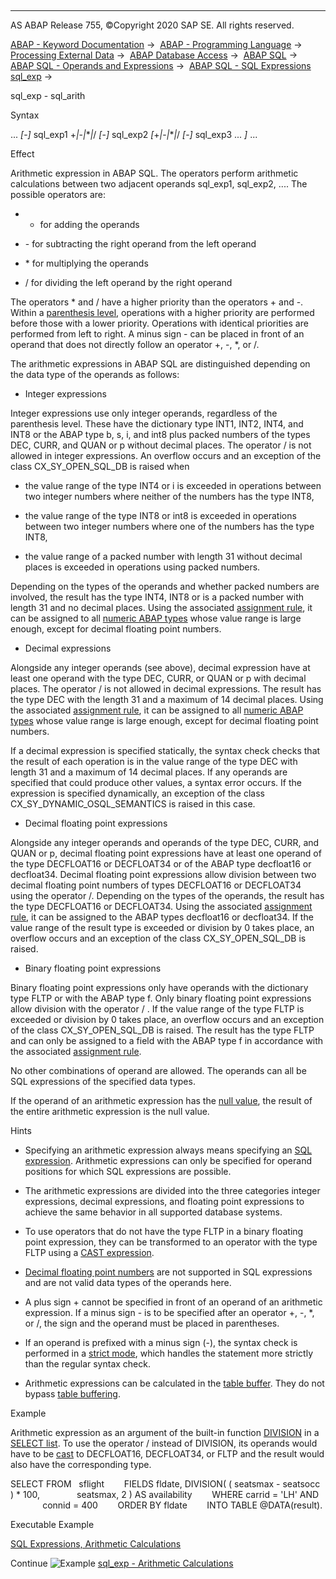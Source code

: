  

* * *

AS ABAP Release 755, ©Copyright 2020 SAP SE. All rights reserved.

[ABAP - Keyword Documentation](javascript:call_link\('abenabap.htm'\)) →  [ABAP - Programming Language](javascript:call_link\('abenabap_reference.htm'\)) →  [Processing External Data](javascript:call_link\('abenabap_language_external_data.htm'\)) →  [ABAP Database Access](javascript:call_link\('abenabap_sql.htm'\)) →  [ABAP SQL](javascript:call_link\('abenopensql.htm'\)) →  [ABAP SQL - Operands and Expressions](javascript:call_link\('abenopen_sql_operands.htm'\)) →  [ABAP SQL - SQL Expressions sql\_exp](javascript:call_link\('abapsql_expr.htm'\)) → 

sql\_exp - sql\_arith

Syntax

... *\[*\-*\]* sql\_exp1 +*|*\-*|*\**|*/ *\[*\-*\]* sql\_exp2 *\[*+*|*\-*|*\**|*/ *\[*\-*\]* sql\_exp3 ... *\]* ...

Effect

Arithmetic expression in ABAP SQL. The operators perform arithmetic calculations between two adjacent operands sql\_exp1, sql\_exp2, .... The possible operators are:

-   + for adding the operands

-   \- for subtracting the right operand from the left operand

-   \* for multiplying the operands

-   / for dividing the left operand by the right operand

The operators \* and / have a higher priority than the operators + and \-. Within a [parenthesis level](javascript:call_link\('abensql_exp_parentheses.htm'\)), operations with a higher priority are performed before those with a lower priority. Operations with identical priorities are performed from left to right. A minus sign \- can be placed in front of an operand that does not directly follow an operator +, \-, \*, or /.

The arithmetic expressions in ABAP SQL are distinguished depending on the data type of the operands as follows:

-   Integer expressions

Integer expressions use only integer operands, regardless of the parenthesis level. These have the dictionary type INT1, INT2, INT4, and INT8 or the ABAP type b, s, i, and int8 plus packed numbers of the types DEC, CURR, and QUAN or p without decimal places. The operator / is not allowed in integer expressions. An overflow occurs and an exception of the class CX\_SY\_OPEN\_SQL\_DB is raised when

-   the value range of the type INT4 or i is exceeded in operations between two integer numbers where neither of the numbers has the type INT8,

-   the value range of the type INT8 or int8 is exceeded in operations between two integer numbers where one of the numbers has the type INT8,

-   the value range of a packed number with length 31 without decimal places is exceeded in operations using packed numbers.

Depending on the types of the operands and whether packed numbers are involved, the result has the type INT4, INT8 or is a packed number with length 31 and no decimal places. Using the associated [assignment rule](javascript:call_link\('abenselect_into_conversion.htm'\)), it can be assigned to all [numeric ABAP types](javascript:call_link\('abenbuiltin_types_numeric.htm'\)) whose value range is large enough, except for decimal floating point numbers.

-   Decimal expressions

Alongside any integer operands (see above), decimal expression have at least one operand with the type DEC, CURR, or QUAN or p with decimal places. The operator / is not allowed in decimal expressions. The result has the type DEC with the length 31 and a maximum of 14 decimal places. Using the associated [assignment rule](javascript:call_link\('abenselect_into_conversion.htm'\)), it can be assigned to all [numeric ABAP types](javascript:call_link\('abenbuiltin_types_numeric.htm'\)) whose value range is large enough, except for decimal floating point numbers.

If a decimal expression is specified statically, the syntax check checks that the result of each operation is in the value range of the type DEC with length 31 and a maximum of 14 decimal places. If any operands are specified that could produce other values, a syntax error occurs. If the expression is specified dynamically, an exception of the class CX\_SY\_DYNAMIC\_OSQL\_SEMANTICS is raised in this case.

-   Decimal floating point expressions

Alongside any integer operands and operands of the type DEC, CURR, and QUAN or p, decimal floating point expressions have at least one operand of the type DECFLOAT16 or DECFLOAT34 or of the ABAP type decfloat16 or decfloat34. Decimal floating point expressions allow division between two decimal floating point numbers of types DECFLOAT16 or DECFLOAT34 using the operator /. Depending on the types of the operands, the result has the type DECFLOAT16 or DECFLOAT34. Using the associated [assignment rule](javascript:call_link\('abenselect_into_conversion.htm'\)), it can be assigned to the ABAP types decfloat16 or decfloat34. If the value range of the result type is exceeded or division by 0 takes place, an overflow occurs and an exception of the class CX\_SY\_OPEN\_SQL\_DB is raised.

-   Binary floating point expressions

Binary floating point expressions only have operands with the dictionary type FLTP or with the ABAP type f. Only binary floating point expressions allow division with the operator / . If the value range of the type FLTP is exceeded or division by 0 takes place, an overflow occurs and an exception of the class CX\_SY\_OPEN\_SQL\_DB is raised. The result has the type FLTP and can only be assigned to a field with the ABAP type f in accordance with the associated [assignment rule](javascript:call_link\('abenselect_into_conversion.htm'\)).

No other combinations of operand are allowed. The operands can all be SQL expressions of the specified data types.

If the operand of an arithmetic expression has the [null value](javascript:call_link\('abennull_value_glosry.htm'\) "Glossary Entry"), the result of the entire arithmetic expression is the null value.

Hints

-   Specifying an arithmetic expression always means specifying an [SQL expression](javascript:call_link\('abapsql_expr.htm'\)). Arithmetic expressions can only be specified for operand positions for which SQL expressions are possible.

-   The arithmetic expressions are divided into the three categories integer expressions, decimal expressions, and floating point expressions to achieve the same behavior in all supported database systems.

-   To use operators that do not have the type FLTP in a binary floating point expression, they can be transformed to an operator with the type FLTP using a [CAST expression](javascript:call_link\('abensql_cast.htm'\)).

-   [Decimal floating point numbers](javascript:call_link\('abendecfloat_glosry.htm'\) "Glossary Entry") are not supported in SQL expressions and are not valid data types of the operands here.

-   A plus sign + cannot be specified in front of an operand of an arithmetic expression. If a minus sign \- is to be specified after an operator +, \-, \*, or /, the sign and the operand must be placed in parentheses.

-   If an operand is prefixed with a minus sign (\-), the syntax check is performed in a [strict mode](javascript:call_link\('abenopensql_strict_mode_740_sp08.htm'\)), which handles the statement more strictly than the regular syntax check.

-   Arithmetic expressions can be calculated in the [table buffer](javascript:call_link\('abentable_buffer_glosry.htm'\) "Glossary Entry"). They do not bypass [table buffering](javascript:call_link\('abentable_buffering_glosry.htm'\) "Glossary Entry").

Example

Arithmetic expression as an argument of the built-in function [DIVISION](javascript:call_link\('abensql_arith_func.htm'\)) in a [SELECT list](javascript:call_link\('abapselect_list.htm'\)). To use the operator / instead of DIVISION, its operands would have to be [cast](javascript:call_link\('abensql_cast.htm'\)) to DECFLOAT16, DECFLOAT34, or FLTP and the result would also have the corresponding type.

SELECT FROM   sflight
       FIELDS fldate, DIVISION( ( seatsmax - seatsocc ) \* 100,
              seatsmax, 2 ) AS availability
       WHERE carrid = 'LH' AND
             connid = 400
       ORDER BY fldate
       INTO TABLE @DATA(result).

Executable Example

[SQL Expressions, Arithmetic Calculations](javascript:call_link\('abensql_expr_arith_abexa.htm'\))

Continue
![Example](exa.gif "Example") [sql\_exp - Arithmetic Calculations](javascript:call_link\('abensql_expr_arith_abexa.htm'\))